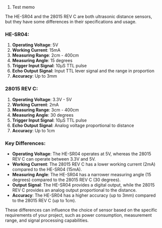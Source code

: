 1. Test memo

The HE-SR04 and the 28015 REV C are both ultrasonic distance sensors, but they have some differences in their specifications and usage.

### HE-SR04:
1. **Operating Voltage**: 5V
2. **Working Current**: 15mA
3. **Measuring Range**: 2cm - 400cm
4. **Measuring Angle**: 15 degrees
5. **Trigger Input Signal**: 10µS TTL pulse
6. **Echo Output Signal**: Input TTL lever signal and the range in proportion
7. **Accuracy**: Up to 3mm

### 28015 REV C:
1. **Operating Voltage**: 3.3V - 5V
2. **Working Current**: 2mA
3. **Measuring Range**: 3cm - 400cm
4. **Measuring Angle**: 30 degrees
5. **Trigger Input Signal**: 10µS TTL pulse
6. **Echo Output Signal**: Analog voltage proportional to distance
7. **Accuracy**: Up to 1cm

### Key Differences:
- **Operating Voltage**: The HE-SR04 operates at 5V, whereas the 28015 REV C can operate between 3.3V and 5V.
- **Working Current**: The 28015 REV C has a lower working current (2mA) compared to the HE-SR04 (15mA).
- **Measuring Angle**: The HE-SR04 has a narrower measuring angle (15 degrees) compared to the 28015 REV C (30 degrees).
- **Output Signal**: The HE-SR04 provides a digital output, while the 28015 REV C provides an analog output proportional to the distance.
- **Accuracy**: The HE-SR04 has a higher accuracy (up to 3mm) compared to the 28015 REV C (up to 1cm).

These differences can influence the choice of sensor based on the specific requirements of your project, such as power consumption, measurement range, and signal processing capabilities.
